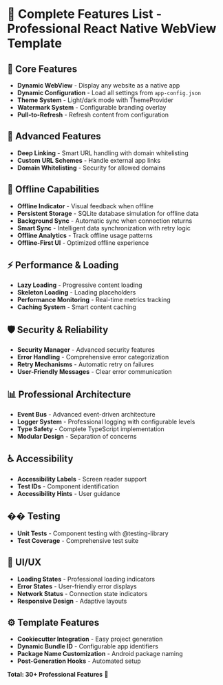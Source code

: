 # 📱 **Complete Features List - Professional React Native WebView Template**

## **🎯 Core Features**
- **Dynamic WebView** - Display any website as a native app
- **Dynamic Configuration** - Load all settings from `app-config.json`
- **Theme System** - Light/dark mode with ThemeProvider
- **Watermark System** - Configurable branding overlay
- **Pull-to-Refresh** - Refresh content from configuration

## **🔗 Advanced Features**
- **Deep Linking** - Smart URL handling with domain whitelisting
- **Custom URL Schemes** - Handle external app links
- **Domain Whitelisting** - Security for allowed domains

## **📱 Offline Capabilities**
- **Offline Indicator** - Visual feedback when offline
- **Persistent Storage** - SQLite database simulation for offline data
- **Background Sync** - Automatic sync when connection returns
- **Smart Sync** - Intelligent data synchronization with retry logic
- **Offline Analytics** - Track offline usage patterns
- **Offline-First UI** - Optimized offline experience

## **⚡ Performance & Loading**
- **Lazy Loading** - Progressive content loading
- **Skeleton Loading** - Loading placeholders
- **Performance Monitoring** - Real-time metrics tracking
- **Caching System** - Smart content caching

## **🛡️ Security & Reliability**
- **Security Manager** - Advanced security features
- **Error Handling** - Comprehensive error categorization
- **Retry Mechanisms** - Automatic retry on failures
- **User-Friendly Messages** - Clear error communication

## **📊 Professional Architecture**
- **Event Bus** - Advanced event-driven architecture
- **Logger System** - Professional logging with configurable levels
- **Type Safety** - Complete TypeScript implementation
- **Modular Design** - Separation of concerns

## **♿ Accessibility**
- **Accessibility Labels** - Screen reader support
- **Test IDs** - Component identification
- **Accessibility Hints** - User guidance

## **�� Testing**
- **Unit Tests** - Component testing with @testing-library
- **Test Coverage** - Comprehensive test suite

## **🎨 UI/UX**
- **Loading States** - Professional loading indicators
- **Error States** - User-friendly error displays
- **Network Status** - Connection state indicators
- **Responsive Design** - Adaptive layouts

## **⚙️ Template Features**
- **Cookiecutter Integration** - Easy project generation
- **Dynamic Bundle ID** - Configurable app identifiers
- **Package Name Customization** - Android package naming
- **Post-Generation Hooks** - Automated setup

**Total: 30+ Professional Features** 🚀